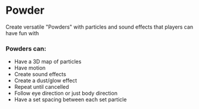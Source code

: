 # Powder

Create versatile "Powders" with particles and sound effects that players can have fun with

### Powders can:
* Have a 3D map of particles
* Have motion
* Create sound effects
* Create a dust/glow effect
* Repeat until cancelled
* Follow eye direction or just body direction
* Have a set spacing between each set particle
